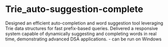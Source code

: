 # Trie_auto-suggestion-complete
Designed an efficient auto-completion and word suggestion tool leveraging Trie data structures for fast prefix-based
queries.
Delivered a responsive system capable of dynamically suggesting and completing words in real time, demonstrating
advanced DSA applications. - can be run on Windows
